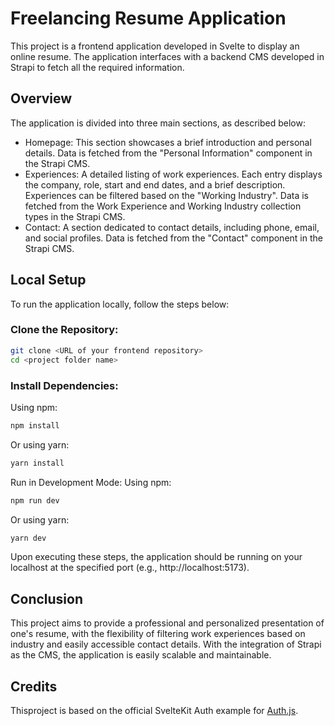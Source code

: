 # Freelancing Resume Application
This project is a frontend application developed in Svelte to display an online resume. The application interfaces with a backend CMS developed in Strapi to fetch all the required information.

## Overview
The application is divided into three main sections, as described below:

- Homepage: This section showcases a brief introduction and personal details. Data is fetched from the "Personal Information" component 
in the Strapi CMS.
- Experiences: A detailed listing of work experiences. Each entry displays the company, role, start and end dates, and a brief 
  description. Experiences can be filtered based on the "Working Industry". Data is fetched from the Work Experience and Working Industry collection types in the Strapi CMS.
- Contact: A section dedicated to contact details, including phone, email, and social profiles. Data is fetched from the "Contact" 
  component in the Strapi CMS.

## Local Setup
To run the application locally, follow the steps below:

### Clone the Repository:

```bash
git clone <URL of your frontend repository>
cd <project folder name>
```

### Install Dependencies:

Using npm:
```bash
npm install
```

Or using yarn:
```bash
yarn install
```
Run in Development Mode:
Using npm:
```bash
npm run dev
```
Or using yarn:
```bash
yarn dev
```

Upon executing these steps, the application should be running on your localhost at the specified port (e.g., http://localhost:5173).

## Conclusion
This project aims to provide a professional and personalized presentation of one's resume, with the flexibility of filtering work experiences based on industry and easily accessible contact details. With the integration of Strapi as the CMS, the application is easily scalable and maintainable.

## Credits
Thisproject is based on the official SvelteKit Auth example for [Auth.js](https://sveltekit.authjs.dev).

